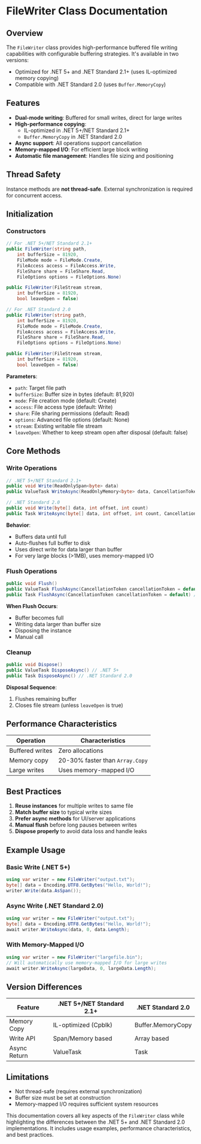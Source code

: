 ﻿# FileWriter Class Documentation

## Overview
The `FileWriter` class provides high-performance buffered file writing capabilities with configurable buffering strategies. It's available in two versions:
- Optimized for .NET 5+ and .NET Standard 2.1+ (uses IL-optimized memory copying)
- Compatible with .NET Standard 2.0 (uses `Buffer.MemoryCopy`)

## Features
- **Dual-mode writing**: Buffered for small writes, direct for large writes
- **High-performance copying**: 
  - IL-optimized in .NET 5+/NET Standard 2.1+
  - `Buffer.MemoryCopy` in .NET Standard 2.0
- **Async support**: All operations support cancellation
- **Memory-mapped I/O**: For efficient large block writing
- **Automatic file management**: Handles file sizing and positioning

## Thread Safety
Instance methods are **not thread-safe**. External synchronization is required for concurrent access.

## Initialization

### Constructors
```csharp
// For .NET 5+/NET Standard 2.1+
public FileWriter(string path, 
    int bufferSize = 81920,
    FileMode mode = FileMode.Create,
    FileAccess access = FileAccess.Write,
    FileShare share = FileShare.Read,
    FileOptions options = FileOptions.None)

public FileWriter(FileStream stream, 
    int bufferSize = 81920, 
    bool leaveOpen = false)

// For .NET Standard 2.0
public FileWriter(string path,
    int bufferSize = 81920,
    FileMode mode = FileMode.Create,
    FileAccess access = FileAccess.Write,
    FileShare share = FileShare.Read,
    FileOptions options = FileOptions.None)

public FileWriter(FileStream stream,
    int bufferSize = 81920,
    bool leaveOpen = false)
```

**Parameters**:
- `path`: Target file path
- `bufferSize`: Buffer size in bytes (default: 81,920)
- `mode`: File creation mode (default: Create)
- `access`: File access type (default: Write)
- `share`: File sharing permissions (default: Read)
- `options`: Advanced file options (default: None)
- `stream`: Existing writable file stream
- `leaveOpen`: Whether to keep stream open after disposal (default: false)

## Core Methods

### Write Operations
```csharp
// .NET 5+/NET Standard 2.1+
public void Write(ReadOnlySpan<byte> data)
public ValueTask WriteAsync(ReadOnlyMemory<byte> data, CancellationToken cancellationToken = default)

// .NET Standard 2.0
public void Write(byte[] data, int offset, int count)
public Task WriteAsync(byte[] data, int offset, int count, CancellationToken cancellationToken = default)
```

**Behavior**:
- Buffers data until full
- Auto-flushes full buffer to disk
- Uses direct write for data larger than buffer
- For very large blocks (>1MB), uses memory-mapped I/O

### Flush Operations
```csharp
public void Flush()
public ValueTask FlushAsync(CancellationToken cancellationToken = default) // .NET 5+
public Task FlushAsync(CancellationToken cancellationToken = default) // .NET Standard 2.0
```

**When Flush Occurs**:
- Buffer becomes full
- Writing data larger than buffer size
- Disposing the instance
- Manual call

### Cleanup
```csharp
public void Dispose()
public ValueTask DisposeAsync() // .NET 5+
public Task DisposeAsync() // .NET Standard 2.0
```

**Disposal Sequence**:
1. Flushes remaining buffer
2. Closes file stream (unless `leaveOpen` is true)

## Performance Characteristics
| Operation | Characteristics |
|-----------|-----------------|
| Buffered writes | Zero allocations |
| Memory copy | 20-30% faster than `Array.Copy` |
| Large writes | Uses memory-mapped I/O |

## Best Practices
1. **Reuse instances** for multiple writes to same file
2. **Match buffer size** to typical write sizes
3. **Prefer async methods** for UI/server applications
4. **Manual flush** before long pauses between writes
5. **Dispose properly** to avoid data loss and handle leaks

## Example Usage

### Basic Write (.NET 5+)
```csharp
using var writer = new FileWriter("output.txt");
byte[] data = Encoding.UTF8.GetBytes("Hello, World!");
writer.Write(data.AsSpan());
```

### Async Write (.NET Standard 2.0)
```csharp
using var writer = new FileWriter("output.txt");
byte[] data = Encoding.UTF8.GetBytes("Hello, World!");
await writer.WriteAsync(data, 0, data.Length);
```

### With Memory-Mapped I/O
```csharp
using var writer = new FileWriter("largefile.bin");
// Will automatically use memory-mapped I/O for large writes
await writer.WriteAsync(largeData, 0, largeData.Length);
```

## Version Differences
| Feature | .NET 5+/NET Standard 2.1+ | .NET Standard 2.0 |
|---------|--------------------------|------------------|
| Memory Copy | IL-optimized (Cpblk) | Buffer.MemoryCopy |
| Write API | Span/Memory based | Array based |
| Async Return | ValueTask | Task |

## Limitations
- Not thread-safe (requires external synchronization)
- Buffer size must be set at construction
- Memory-mapped I/O requires sufficient system resources

This documentation covers all key aspects of the `FileWriter` class while highlighting the differences between the .NET 5+ and .NET Standard 2.0 implementations. It includes usage examples, performance characteristics, and best practices.